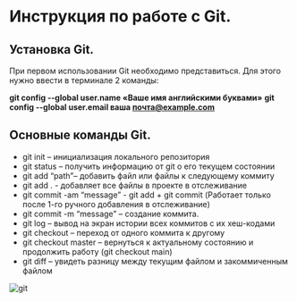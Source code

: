 # Инструкция по работе с Git.

## Установка Git.

При первом использовании Git необходимо представиться. Для этого нужно ввести в терминале 2 команды:

**git config --global user.name «Ваше имя английскими буквами»** 
**git config --global user.email ваша почта@example.com**


## Основные команды Git.

* git init – инициализация локального репозитория
* git status – получить информацию от git о его текущем состоянии
* git add “path”– добавить файл или файлы к следующему коммиту
* git add . - добавляет все файлы в проекте в отслеживание
* git commit -am “message” - git add + git commit (Работает только после 1-го ручного добавления в отслеживание)
* git commit -m “message” – создание коммита.
* git log – вывод на экран истории всех коммитов с их хеш-кодами
* git checkout – переход от одного коммита к другому
* git checkout master – вернуться к актуальному состоянию и продолжить работу (git checkout main)
* git diff – увидеть разницу между текущим файлом и закоммиченным файлом

![git](git.jpeg)